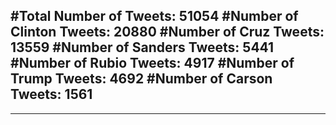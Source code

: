 #Total Number of Tweets: 51054 
#Number of Clinton Tweets: 20880
#Number of Cruz Tweets: 13559
#Number of Sanders Tweets: 5441
#Number of Rubio Tweets: 4917
#Number of Trump Tweets: 4692
#Number of Carson Tweets: 1561
---
---
